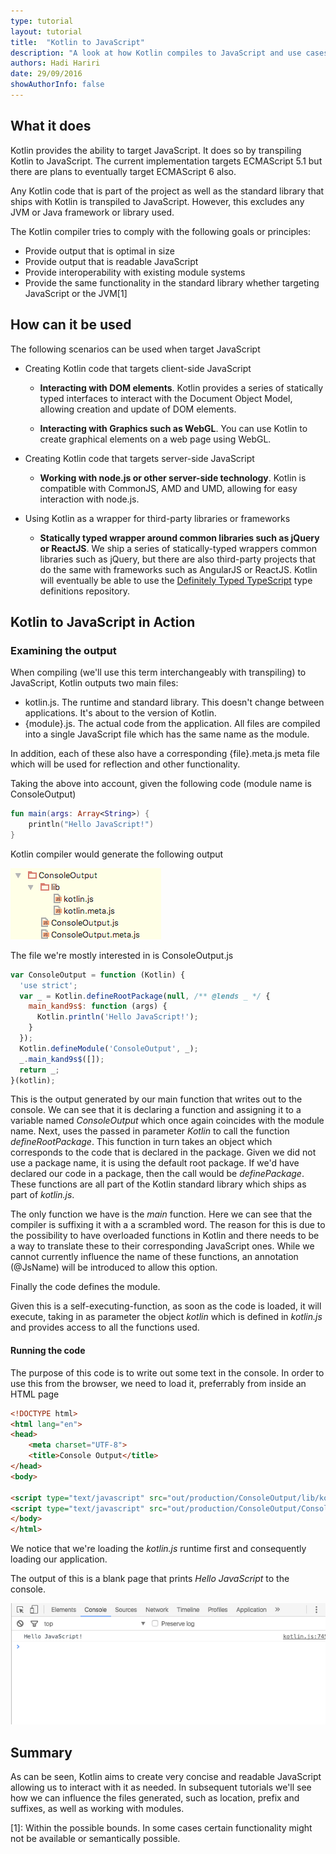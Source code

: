 ```yaml
---
type: tutorial
layout: tutorial
title:  "Kotlin to JavaScript"
description: "A look at how Kotlin compiles to JavaScript and use cases"
authors: Hadi Hariri 
date: 29/09/2016
showAuthorInfo: false
---
```


## What it does

Kotlin provides the ability to target JavaScript. It does so by transpiling Kotlin to JavaScript. The current implementation targets ECMAScript 5.1 but there are plans to eventually
 target ECMAScript 6 also. 
 
Any Kotlin code that is part of the project as well as the standard library that ships with Kotlin is transpiled to JavaScript. 
However, this excludes any JVM or Java framework or library used.

The Kotlin compiler tries to comply with the following goals or principles:

* Provide output that is optimal in size
* Provide output that is readable JavaScript
* Provide interoperability with existing module systems
* Provide the same functionality in the standard library whether targeting JavaScript or the JVM[1]

## How can it be used

The following scenarios can be used when target JavaScript

* Creating Kotlin code that targets client-side JavaScript
    
    * **Interacting with DOM elements**. Kotlin provides a series of statically typed interfaces to interact with the Document Object Model, allowing creation and update of DOM elements. 
    
    * **Interacting with Graphics such as WebGL**. You can use Kotlin to create graphical elements on a web page using WebGL.

* Creating Kotlin code that targets server-side JavaScript

    * **Working with node.js or other server-side technology**. Kotlin is compatible with CommonJS, AMD and UMD, allowing for easy interaction with node.js.
    
* Using Kotlin as a wrapper for third-party libraries or frameworks

    * **Statically typed wrapper around common libraries such as jQuery or ReactJS**. We ship a series of statically-typed wrappers common libraries such as jQuery, but there are also
     third-party projects that do the same with frameworks such as AngularJS or ReactJS. Kotlin will eventually be able to use the [Definitely Typed TypeScript](http://definitelytyped.org/) type definitions repository.

## Kotlin to JavaScript in Action


### Examining the output

When compiling (we'll use this term interchangeably with transpiling) to JavaScript, Kotlin outputs two main files:

* kotlin.js. The runtime and standard library. This doesn't change between applications. It's about to the version of Kotlin.
* {module}.js. The actual code from the application. All files are compiled into a single JavaScript file which has the same name as the module.

In addition, each of these also have a corresponding {file}.meta.js meta file which will be used for reflection and other functionality. 

Taking the above into account, given the following code (module name is ConsoleOutput)


```kotlin
fun main(args: Array<String>) {
    println("Hello JavaScript!")
}
```

Kotlin compiler would generate the following output


   ![Compiler Output](compiler-output.png)


The file we're mostly interested in is ConsoleOutput.js


```javascript
var ConsoleOutput = function (Kotlin) {
  'use strict';
  var _ = Kotlin.defineRootPackage(null, /** @lends _ */ {
    main_kand9s$: function (args) {
      Kotlin.println('Hello JavaScript!');
    }
  });
  Kotlin.defineModule('ConsoleOutput', _);
  _.main_kand9s$([]);
  return _;
}(kotlin);
```

This is the output generated by our main function that writes out to the console. We can see that it is declaring a function and assigning it to a variable named *ConsoleOutput* which once again coincides with the module name. 
Next, uses the passed in parameter *Kotlin* to call the function *defineRootPackage*. This function in turn takes an object which corresponds to the code that is declared in the package. Given we did not 
use a package name, it is using the default root package. If we'd have declared our code in a package, then the call would be *definePackage*. These functions are all part of the Kotlin standard library which ships as part of *kotlin.js*.
 
The only function we have is the *main* function. Here we can see that the compiler is suffixing it with a a scrambled word. The reason for this is due to the possibility to have overloaded functions in Kotlin and there needs to be a way to
translate these to their corresponding JavaScript ones. While we cannot currently influence the name of these functions, an annotation (@JsName) will be introduced to allow this option. 

Finally the code defines the module. 

Given this is a self-executing-function, as soon as the code is loaded, it will execute, taking in as parameter the object *kotlin* which is defined in *kotlin.js* and provides access to all the functions used.

#### Running the code

The purpose of this code is to write out some text in the console. In order to use this from the browser, we need to load it, preferrably from inside an HTML page


```html
<!DOCTYPE html>
<html lang="en">
<head>
    <meta charset="UTF-8">
    <title>Console Output</title>
</head>
<body>

<script type="text/javascript" src="out/production/ConsoleOutput/lib/kotlin.js"></script>
<script type="text/javascript" src="out/production/ConsoleOutput/ConsoleOutput.js"></script>
</body>
</html>
```

We notice that we're loading the *kotlin.js* runtime first and consequently loading our application.

The output of this is a blank page that prints *Hello JavaScript* to the console.

   ![Application Output](app-output.png)



## Summary

As can be seen, Kotlin aims to create very concise and readable JavaScript allowing us to interact with it as needed. 
In subsequent tutorials we'll see how we can influence the files generated, such as location, prefix and suffixes, as well as working with modules.


   
 
 




[1]: Within the possible bounds. In some cases certain functionality might not be available or semantically possible. 


   